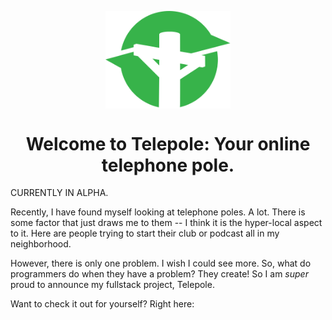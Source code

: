 <p align="center"><img src="public/assets/small_icon.svg" align="center" alt="Telepole Logo" width="200"/> </p>
<h1></h1>
<h1 align="center"> Welcome to Telepole: Your online telephone pole. </h3>

CURRENTLY IN ALPHA.

Recently, I have found myself looking at telephone poles. A lot. There is some factor that just draws me to them -- I think it is the hyper-local aspect to it. Here are people trying to start their club or podcast all in my neighborhood.

However, there is only one problem. I wish I could see more. So, what do programmers do when they have a problem? They create! So I am *super* proud to announce my fullstack project, Telepole.

Want to check it out for yourself? Right here:
